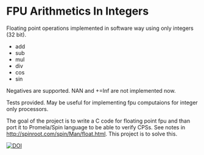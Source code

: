 # FPU Arithmetics In Integers
Floating point operations implemented in software way using only integers (32 bit). 

- add
- sub
- mul
- div
- cos
- sin

Negatives are supported.
NAN and +=Inf are not implemented now. 

Tests provided.
May be useful for implementing fpu computaions for integer only processors. 

The goal of the project is to write a C code for floating point fpu and than port it to Promela/Spin language to be able to verify CPSs. See notes in http://spinroot.com/spin/Man/float.html. This project is to solve this. 

[![DOI](https://zenodo.org/badge/154152198.svg)](https://zenodo.org/badge/latestdoi/154152198)
